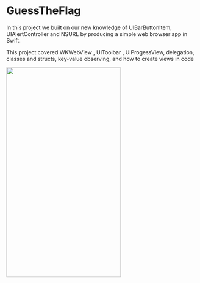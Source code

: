 # GuessTheFlag

In this project we built on our new knowledge of UIBarButtonItem, UIAlertController and NSURL by producing a simple web browser app in Swift.

This project covered WKWebView , UIToolbar , UIProgessView, delegation, classes and structs, key-value observing, and how to create views in code

<img src="https://user-images.githubusercontent.com/87249316/224820253-907ec395-3658-40a1-ad38-8c741ac86ef8.png" width="300" height="550">
